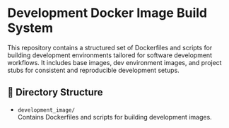 # Development Docker Image Build System

This repository contains a structured set of Dockerfiles and scripts for building development environments tailored for software development workflows. It includes base images, dev environment images, and project stubs for consistent and reproducible development setups.

## 📁 Directory Structure

- `development_image/`  
  Contains Dockerfiles and scripts for building development images.